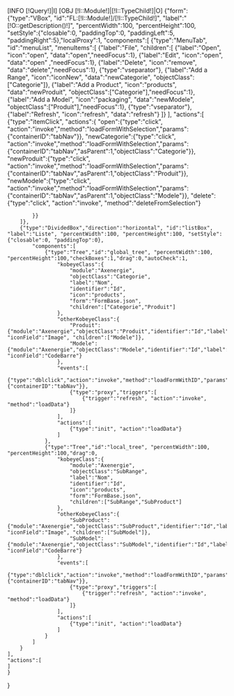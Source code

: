 [INFO [!Query!]|I]
[OBJ [!I::Module!]|[!I::TypeChild!]|O]
{"form":
	{"type":"VBox", "id":"FL:[!I::Module!]/[!I::TypeChild!]", "label":"[!O::getDescription()!]", "percentWidth":100, "percentHeight":100, 
	"setStyle":{"closable":0, "paddingTop":0, "paddingLeft":5, "paddingRight":5},"localProxy":1, 
	"components":[
		{"type":"MenuTab", "id":"menuList", "menuItems":[
			{"label":"File", "children":[
				{"label":"Open", "icon":"open", "data":"open","needFocus":1},
				{"label":"Edit", "icon":"open", "data":"open" ,"needFocus":1},
				{"label":"Delete", "icon":"remove", "data":"delete","needFocus":1},
				{"type":"vseparator"},
				{"label":"Add a Range", "icon":"iconNew", "data":"newCategorie", "objectClass":["Categorie"]},
				{"label":"Add a Product", "icon":"products", "data":"newProduit", "objectClass":["Categorie"],"needFocus":1},
				{"label":"Add a Model", "icon":"packaging", "data":"newModele", "objectClass":["Produit"],"needFocus":1},
				{"type":"vseparator"},
				{"label":"Refresh", "icon":"refresh", "data":"refresh"}
			]}
		],
		"actions":[
			{"type":"itemClick", "actions":{
				"open":{"type":"click", "action":"invoke","method":"loadFormWithSelection","params":{"containerID":"tabNav"}},
				"newCategorie":{"type":"click", "action":"invoke","method":"loadFormWithSelection","params":{"containerID":"tabNav","asParent":1,"objectClass":"Categorie"}},
				"newProduit":{"type":"click", "action":"invoke","method":"loadFormWithSelection","params":{"containerID":"tabNav","asParent":1,"objectClass":"Produit"}},
				"newModele":{"type":"click", "action":"invoke","method":"loadFormWithSelection","params":{"containerID":"tabNav","asParent":1,"objectClass":"Modele"}},
				"delete":{"type":"click", "action":"invoke", "method":"deleteFromSelection"}
				
			}}
		]},
		{"type":"DividedBox","direction":"horizontal", "id":"listBox", "label":"Liste", "percentWidth":100, "percentHeight":100, "setStyle":{"closable":0, "paddingTop":0}, 
			"components":[
				{"type":"Tree","id":"global_tree", "percentWidth":100, "percentHeight":100,"checkBoxes":1,"drag":0,"autoCheck":1,
					"kobeyeClass":{
						"module":"Axenergie",
						"objectClass":"Categorie",
						"label":"Nom",
						"identifier":"Id",
						"icon":"products",
						"form":"FormBase.json",
						"children":["Categorie","Produit"]
					},
					"otherKobeyeClass":{
						"Produit":{"module":"Axenergie","objectClass":"Produit","identifier":"Id","label":"Nom","form":"FormBase.json", "iconField":"Image", "children":["Modele"]},
						"Modele":{"module":"Axenergie","objectClass":"Modele","identifier":"Id","label":"Nom","form":"FormBase.json", "iconField":"CodeBarre"}
					},
					"events":[
						{"type":"dblclick","action":"invoke","method":"loadFormWithID","params":{"containerID":"tabNav"}},
						{"type":"proxy","triggers":[
							{"trigger":"refresh", "action":"invoke", "method":"loadData"}
						]}
					],
					"actions":[
						{"type":"init", "action":"loadData"}
					]
				},
				{"type":"Tree","id":"local_tree", "percentWidth":100, "percentHeight":100,"drag":0,
					"kobeyeClass":{
						"module":"Axenergie",
						"objectClass":"SubRange",
						"label":"Nom",
						"identifier":"Id",
						"icon":"products",
						"form":"FormBase.json",
						"children":["SubRange","SubProduct"]
					},
					"otherKobeyeClass":{
						"SubProduct":{"module":"Axenergie","objectClass":"SubProduct","identifier":"Id","label":"Nom","form":"FormBase.json", "iconField":"Image", "children":["SubModel"]},
						"SubModel":{"module":"Axenergie","objectClass":"SubModel","identifier":"Id","label":"Nom","form":"FormBase.json", "iconField":"CodeBarre"}
					},
					"events":[
						{"type":"dblclick","action":"invoke","method":"loadFormWithID","params":{"containerID":"tabNav"}},
						{"type":"proxy","triggers":[
							{"trigger":"refresh", "action":"invoke", "method":"loadData"}
						]}
					],
					"actions":[
						{"type":"init", "action":"loadData"}
					]
				}
			]
		}
	],
	"actions":[
	]
	}
}